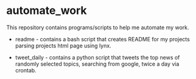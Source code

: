 # automate_work

This repository contains programs/scripts to help me automate my work.

- readme - contains a bash script that creates README for my projects
		 parsing projects html page using lynx.

- tweet_daily - contains a python script that tweets the top news of randomly
	    selected topics, searching from google, twice a day via crontab.
